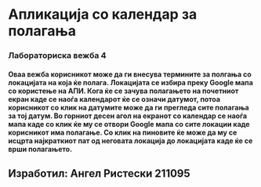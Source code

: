 # Апликација со календар за полагања
### Лабораториска вежба 4
#### Оваа вежба корисникот може да ги внесува термините за полгања со локацијата на која ќе полага. Локацијата се избира преку Google мапа со користење на АПИ. Кога ќе се зачува полагањето на почетниот екран каде се наоѓа календарот ќе се означи датумот, потоа корисникот со клик на датумите може да ги прегледа сите полагања за тој датум. Во горниот десен агол на екранот со календар се наоѓа мапа каде со клик ќе му се отвори Google мапа со сите локации каде корисникот има полагање. Со клик на пиновите ќе може да му се исцрта најкраткиот пат од неговата локација до локацијата каде ќе се врши полагањето. 
## Изработил: Ангел Ристески 211095

